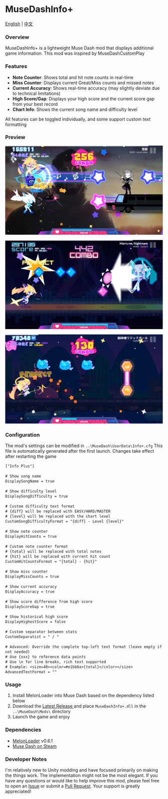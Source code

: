 # MuseDashInfo+

[English](README.md) | [中文](README_zh.md)

### Overview
MuseDashInfo+ is a lightweight Muse Dash mod that displays additional game information. This mod was inspired by MuseDashCustomPlay

### Features
- **Note Counter**: Shows total and hit note counts in real-time
- **Miss Counter**: Displays current Great/Miss counts and missed notes
- **Current Accuracy**: Shows real-time accuracy (may slightly deviate due to technical limitations)
- **High Score/Gap**: Displays your high score and the current score gap from your best record
- **Chart Info**: Shows the current song name and difficulty level

All features can be toggled individually, and some support custom text formatting

### Preview
![Preview 1](Static/Preview1.webp)

![Preview 2](Static/Preview2.webp)

![Preview 3](Static/Preview3.webp)

### Configuration
The mod's settings can be modified in `..\MuseDash\UserData\Info+.cfg`
This file is automatically generated after the first launch. Changes take effect after restarting the game

```
["Info Plus"]

# Show song name
DisplaySongName = true

# Show difficulty level
DisplaySongDifficulty = true

# Custom difficulty text format
# {diff} will be replaced with EASY/HARD/MASTER
# {level} will be replaced with the chart level
CustomSongDifficultyFormat = "{diff} - Level {level}"

# Show note counter
DisplayHitCounts = true

# Custom note counter format
# {total} will be replaced with total notes
# {hit} will be replaced with current hit count
CustomHitCountsFormat = "{total} - {hit}"

# Show miss counter
DisplayMissCounts = true

# Show current accuracy
DisplayAccuracy = true

# Show score difference from high score
DisplayScoreGap = true

# Show historical high score
DisplayHighestScore = false

# Custom separator between stats
CustomSeparatist = " / "

# Advanced: Override the complete top-left text format (leave empty if not needed)
# Use {xxx} to reference data points
# Use \n for line breaks, rich text supported
# Example: <size=40><color=#e1bb8a>{total}</color></size>
AdvancedTextFormat = ""
```

### Usage
1. Install MelonLoader into Muse Dash based on the dependency listed below
2. Download the [Latest Release ](https://github.com/KARPED1EM/MuseDashInfoPlus/releases)and place `MuseDashInfo+.dll` in the `..\MuseDash\Mods\` directory
3. Launch the game and enjoy

### Dependencies
- [MelonLoader](https://github.com/LavaGang/MelonLoader/releases) v0.6.1
- [Muse Dash on Steam](https://store.steampowered.com/app/774171/Muse_Dash/)

### Developer Notes
I'm relatively new to Unity modding and have focused primarily on making the things work. The implementation might not be the most elegant. If you have any questions or would like to help improve this mod, please feel free to open an [Issue](https://github.com/KARPED1EM/MuseDashInfoPlus/issues/new) or submit a [Pull Request](https://github.com/KARPED1EM/MuseDashInfoPlus/compare). Your support is greatly appreciated!

